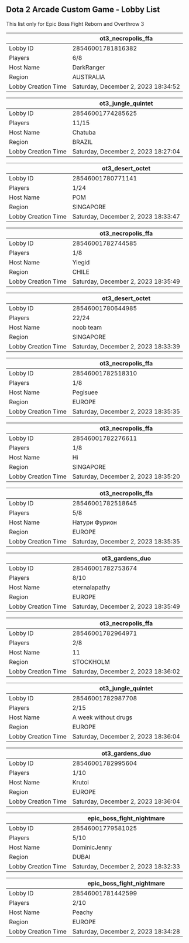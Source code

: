 ## Dota 2 Arcade Custom Game - Lobby List

This list only for Epic Boss Fight Reborn and Overthrow 3

|  | ot3_necropolis_ffa |
| ------ | ------ |
| Lobby ID | 28546001781816382 |
| Players | 6/8 |
| Host Name | DarkRanger |
| Region | AUSTRALIA |
| Lobby Creation Time | Saturday, December 2, 2023 18:34:52 |


|  | ot3_jungle_quintet |
| ------ | ------ |
| Lobby ID | 28546001774285625 |
| Players | 11/15 |
| Host Name | Chatuba |
| Region | BRAZIL |
| Lobby Creation Time | Saturday, December 2, 2023 18:27:04 |


|  | ot3_desert_octet |
| ------ | ------ |
| Lobby ID | 28546001780771141 |
| Players | 1/24 |
| Host Name | POM |
| Region | SINGAPORE |
| Lobby Creation Time | Saturday, December 2, 2023 18:33:47 |


|  | ot3_necropolis_ffa |
| ------ | ------ |
| Lobby ID | 28546001782744585 |
| Players | 1/8 |
| Host Name | Yiegid |
| Region | CHILE |
| Lobby Creation Time | Saturday, December 2, 2023 18:35:49 |


|  | ot3_desert_octet |
| ------ | ------ |
| Lobby ID | 28546001780644985 |
| Players | 22/24 |
| Host Name | noob team |
| Region | SINGAPORE |
| Lobby Creation Time | Saturday, December 2, 2023 18:33:39 |


|  | ot3_necropolis_ffa |
| ------ | ------ |
| Lobby ID | 28546001782518310 |
| Players | 1/8 |
| Host Name | Pegisuee |
| Region | EUROPE |
| Lobby Creation Time | Saturday, December 2, 2023 18:35:35 |


|  | ot3_necropolis_ffa |
| ------ | ------ |
| Lobby ID | 28546001782276611 |
| Players | 1/8 |
| Host Name | Hi |
| Region | SINGAPORE |
| Lobby Creation Time | Saturday, December 2, 2023 18:35:20 |


|  | ot3_necropolis_ffa |
| ------ | ------ |
| Lobby ID | 28546001782518645 |
| Players | 5/8 |
| Host Name | Натури Фурион |
| Region | EUROPE |
| Lobby Creation Time | Saturday, December 2, 2023 18:35:35 |


|  | ot3_gardens_duo |
| ------ | ------ |
| Lobby ID | 28546001782753674 |
| Players | 8/10 |
| Host Name | eternalapathy |
| Region | EUROPE |
| Lobby Creation Time | Saturday, December 2, 2023 18:35:49 |


|  | ot3_necropolis_ffa |
| ------ | ------ |
| Lobby ID | 28546001782964971 |
| Players | 2/8 |
| Host Name | 11 |
| Region | STOCKHOLM |
| Lobby Creation Time | Saturday, December 2, 2023 18:36:02 |


|  | ot3_jungle_quintet |
| ------ | ------ |
| Lobby ID | 28546001782987708 |
| Players | 2/15 |
| Host Name | A week without drugs |
| Region | EUROPE |
| Lobby Creation Time | Saturday, December 2, 2023 18:36:04 |


|  | ot3_gardens_duo |
| ------ | ------ |
| Lobby ID | 28546001782995604 |
| Players | 1/10 |
| Host Name | Krutoi |
| Region | EUROPE |
| Lobby Creation Time | Saturday, December 2, 2023 18:36:04 |


|  | epic_boss_fight_nightmare |
| ------ | ------ |
| Lobby ID | 28546001779581025 |
| Players | 5/10 |
| Host Name | DominicJenny |
| Region | DUBAI |
| Lobby Creation Time | Saturday, December 2, 2023 18:32:33 |


|  | epic_boss_fight_nightmare |
| ------ | ------ |
| Lobby ID | 28546001781442599 |
| Players | 2/10 |
| Host Name | Peachy |
| Region | EUROPE |
| Lobby Creation Time | Saturday, December 2, 2023 18:34:28 |


